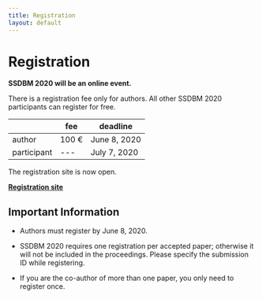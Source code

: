 ```yaml
---
title: Registration
layout: default
---
```



# Registration

**SSDBM 2020 will be an online event.**


There is a registration fee only for authors. All other SSDBM 2020 participants can register for free.


|             | fee   | deadline     |
|-------------|-------|--------------|
| author      | 100 € | June 8, 2020 |
| participant | ---   | July 7, 2020 |



The registration site is now open.

[**Registration site**](https://www.eventbrite.com/e/ssdbm-2020-tickets-105231133152)




## Important Information

- Authors must register by June 8, 2020.

- SSDBM 2020 requires one registration per accepted paper; otherwise it will not be included in the proceedings. Please specify the submission ID while registering.

- If you are the co-author of more than one paper, you only need to register once.

<!--
- Regular or Student Registration includes access to the 3-day conference, including lunch and coffee breaks, social dinner, and reception.

- In order to qualify for student rates, a letter from the advisor confirming student status must be sent via e-mail to the organizers (ssdbm2020@easychair.org).

- Conference registrants may purchase additional tickets for the social event during the online registration process.
-->
